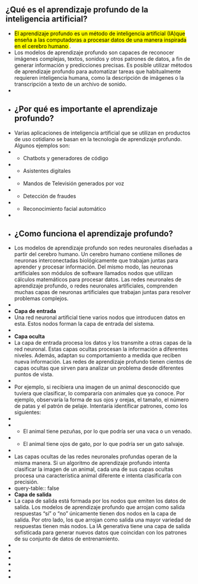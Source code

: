 ## ¿Qué es el aprendizaje profundo de la inteligencia artificial?
- <mark>El aprendizaje profundo es un método de inteligencia artificial (IA)que
   enseña a las computadoras a procesar datos de una manera inspirada en 
  el cerebro humano </mark> .
- Los modelos de aprendizaje profundo son capaces de 
  reconocer imágenes complejas, textos, sonidos y otros patrones de datos,
   a fin de generar información y predicciones precisas. Es posible 
  utilizar métodos de aprendizaje profundo para automatizar tareas que 
  habitualmente requieren inteligencia humana, como la descripción de 
  imágenes o la transcripción a texto de un archivo de sonido.
-
- ## ¿Por qué es importante el aprendizaje profundo?
- Varias aplicaciones de inteligencia artificial que se utilizan en 
  productos de uso cotidiano se basan en la tecnología de aprendizaje 
  profundo. Algunos ejemplos son:
- - Chatbots y generadores de código
- - Asistentes digitales
- - Mandos de Televisión generados por voz
- - Detección de fraudes
- - Reconocimiento facial automático
-
- ## ¿Como funciona el aprendizaje profundo?
- Los modelos de aprendizaje profundo son redes neuronales diseñadas a 
  partir del cerebro humano. Un cerebro humano contiene millones de 
  neuronas interconectadas biológicamente que trabajan juntas para 
  aprender y procesar información. Del mismo modo, las neuronas 
  artificiales son módulos de software llamados nodos que utilizan 
  cálculos matemáticos para procesar datos. Las redes neuronales de 
  aprendizaje profundo, o redes neuronales artificiales, comprenden muchas
   capas de neuronas artificiales que trabajan juntas para resolver 
  problemas complejos.
-
- **Capa de entrada**
- Una red neuronal artificial tiene varios nodos que introducen datos en esta. Estos nodos forman la capa de entrada del sistema.
-
- **Capa oculta**
- La capa de entrada procesa los datos y los transmite a otras capas de la
   red neuronal. Estas capas ocultas procesan la información a diferentes 
  niveles. Además, adaptan su comportamiento a medida que reciben nueva 
  información. Las redes de aprendizaje profundo tienen cientos de capas 
  ocultas que sirven para analizar un problema desde diferentes puntos de 
  vista.
-
- Por ejemplo, si recibiera una imagen de un animal desconocido que 
  tuviera que clasificar, lo compararía con animales que ya conoce. Por 
  ejemplo, observaría la forma de sus ojos y orejas, el tamaño, el número 
  de patas y el patrón de pelaje. Intentaría identificar patrones, como 
  los siguientes:
-
- - El animal tiene pezuñas, por lo que podría ser una vaca o un venado.
- - El animal tiene ojos de gato, por lo que podría ser un gato salvaje.
-
- Las capas ocultas de las redes neuronales profundas operan de la misma 
  manera. Si un algoritmo de aprendizaje profundo intenta clasificar la 
  imagen de un animal, cada una de sus capas ocultas procesa una 
  característica animal diferente e intenta clasificarla con precisión.
- query-table:: false
- **Capa de salida**
- La capa de salida está formada por los nodos que emiten los datos de 
  salida. Los modelos de aprendizaje profundo que arrojan como salida 
  respuestas “sí” o “no” únicamente tienen dos nodos en la capa de salida.
   Por otro lado, los que arrojan como salida una mayor variedad de 
  respuestas tienen más nodos. La IA generativa tiene una capa de salida 
  sofisticada para generar nuevos datos que coincidan con los patrones de 
  su conjunto de datos de entrenamiento.
-
-
-
-
-
-